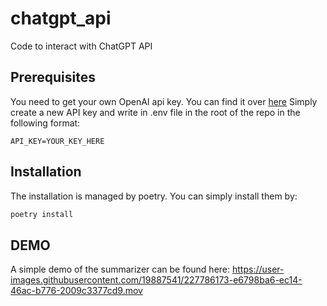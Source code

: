 # chatgpt_api
Code to interact with ChatGPT API


## Prerequisites
You need to get your own OpenAI api key. You can find it over [here](https://platform.openai.com/account/api-keys)
Simply create a new API key and write in .env file in the root of the repo in the following format:

```
API_KEY=YOUR_KEY_HERE
```

## Installation
The installation is managed by poetry. You can simply install them by:

```python
poetry install
```


## DEMO
A simple demo of the summarizer can be found here:
https://user-images.githubusercontent.com/19887541/227786173-e6798ba6-ec14-46ac-b776-2009c3377cd9.mov

